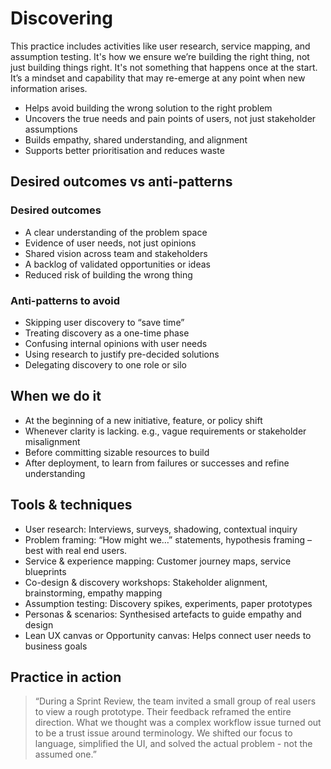 <!--
title: Practices - Discovering
-->

# Discovering
This practice includes activities like user research, service mapping, and assumption testing. It's how we ensure we’re building the right thing, not just building things right.
It's not something that happens once at the start. It’s a mindset and capability that may re-emerge at any point when new information arises.
- Helps avoid building the wrong solution to the right problem 
- Uncovers the true needs and pain points of users, not just stakeholder assumptions 
- Builds empathy, shared understanding, and alignment 
- Supports better prioritisation and reduces waste 

## Desired outcomes vs anti-patterns 
### Desired outcomes 
- A clear understanding of the problem space 
- Evidence of user needs, not just opinions 
- Shared vision across team and stakeholders 
- A backlog of validated opportunities or ideas 
- Reduced risk of building the wrong thing 
### Anti-patterns to avoid 
- Skipping user discovery to “save time” 
- Treating discovery as a one-time phase 
- Confusing internal opinions with user needs 
- Using research to justify pre-decided solutions 
- Delegating discovery to one role or silo 

## When we do it 
- At the beginning of a new initiative, feature, or policy shift 
- Whenever clarity is lacking. e.g., vague requirements or stakeholder misalignment 
- Before committing sizable resources to build 
- After deployment, to learn from failures or successes and refine understanding 

## Tools & techniques 
- User research: Interviews, surveys, shadowing, contextual inquiry 
- Problem framing: “How might we…” statements, hypothesis framing – best with real end users. 
- Service & experience mapping: Customer journey maps, service blueprints 
- Co-design & discovery workshops:  Stakeholder alignment, brainstorming, empathy mapping 
- Assumption testing: Discovery spikes, experiments, paper prototypes 
- Personas & scenarios: Synthesised artefacts to guide empathy and design 
- Lean UX canvas or Opportunity canvas: Helps connect user needs to business goals 

## Practice in action 
> “During a Sprint Review, the team invited a small group of real users to view a rough prototype. Their feedback reframed the entire direction. What we thought was a complex workflow issue turned out to be a trust issue around terminology. We shifted our focus to language, simplified the UI, and solved the actual problem - not the assumed one.” 
